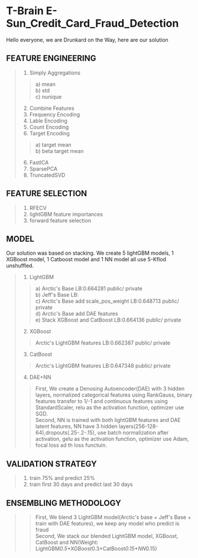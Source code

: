 # T-Brain E-Sun_Credit_Card_Fraud_Detection  
Hello everyone, we are Drunkard on the Way, here are our solution  

## FEATURE ENGINEERING  
>1. Simply Aggregations  
 >>a) mean  
 >>b) std  
 >>c) nunique  
>2. Combine Features
>2. Frequency Encoding  
>3. Lable Encoding  
>4. Count Encoding  
>5. Target Encoding  
 >>a) target mean  
 >>b) beta target mean  
>6. FastICA  
>7. SparsePCA  
>8. TruncatedSVD

## FEATURE SELECTION  
>1. RFECV  
>2. lightGBM feature importances  
>3. forward feature selection

## MODEL  
Our solution was based on stacking. We create 5 lightGBM models, 1 XGBoost model, 1 Catboost model and 1 NN model all use 5-Kflod unshuffled.  
>1. LightGBM  
  >>a) Arctic's Base                                   LB:0.664281 public/ private  
  >>b) Jeff's Base                                     LB:  
  >>c) Arctic's Base add scale_pos_weight              LB:0.648713 public/ private  
  >>d) Arctic's Base add DAE features  
  >>e) Stack XGBoost and CatBoost                      LB:0.664136 public/ private  
>2. XGBoost  
  >>Arctic's LightGBM features                         LB:0.662387 public/ private  
>3. CatBoost  
  >>Arctic's LightGBM features                         LB:0.647348 public/ private  
>4. DAE+NN  
  >>First, We create a Denosing Autoencoder(DAE) with 3 hidden layers, normalized categorical features using RankGauss, binary features transfer to 1/-1 and continuous features using StandardScaler, relu as the activation function, optimizer use SGD.  
  >>Second, NN is trained with both lightGBM features and DAE latent features, NN have 3 hidden layers(256-128-64),dropouts(.25-.2-.15), use batch normalization after activation, gelu as the activation function, optimizer use Adam, focal loss ad th loss functuin.  

## VALIDATION STRATEGY  
>1. train 75% and predict 25%  
>2. train first 30 days and predict last 30 days  

## ENSEMBLING METHODOLOGY  
>>First, We blend 3 LightGBM model(Arctic's base + Jeff's Base + train with DAE features), we keep any model who predict is fraud  
>>Second, We stack our blended LightGBM model, XGBoost, CatBoost and NN(Weight: LightGBM*0.5+XGBoost*0.3+CatBoost*0.15+NN*0.15)  
